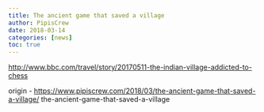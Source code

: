 ```yaml
---
title: The ancient game that saved a village
author: PipisCrew
date: 2018-03-14
categories: [news]
toc: true
---
```


http://www.bbc.com/travel/story/20170511-the-indian-village-addicted-to-chess

origin - https://www.pipiscrew.com/2018/03/the-ancient-game-that-saved-a-village/ the-ancient-game-that-saved-a-village